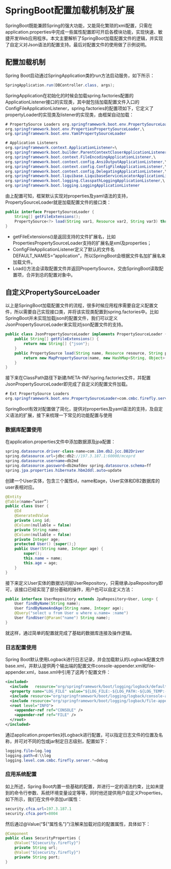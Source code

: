 # SpringBoot配置加载机制及扩展

SpringBoot既能兼顾Spring的强大功能，又能简化繁琐的xml配置，只需在application.properties中完成一些属性配置即可开启各模块功能，实现快速、敏捷开发Web应用程序。本文主要解析了SpringBoot加载配置文件的逻辑，并实现了自定义对Json语法的配置支持。最后对配置文件的使用做了示例说明。

## 配置加载机制
Spring Boot启动通过SpringApplication类的run方法启动服务，如下所示：
``` java
SpringApplication.run(DBController.class, args);
```

SpringApplication在初始化的时候会加载spring.factories配置的ApplicationListener接口的实现类，其中就包括加载配置文件入口的ConfigFileApplicationListener，spring.factories的配置项如下，它定义了propertyLoader的实现类及listener的实现类，由框架自动加载：
``` java
# PropertySource Loaders org.springframework.boot.env.PropertySourceLoader=\ 
org.springframework.boot.env.PropertiesPropertySourceLoader,\ 
org.springframework.boot.env.YamlPropertySourceLoader  

# Application Listeners 
org.springframework.context.ApplicationListener=\ 
org.springframework.boot.builder.ParentContextCloserApplicationListener,\ 
org.springframework.boot.context.FileEncodingApplicationListener,\ 
org.springframework.boot.context.config.AnsiOutputApplicationListener,\ 
org.springframework.boot.context.config.ConfigFileApplicationListener,\ 
org.springframework.boot.context.config.DelegatingApplicationListener,\ 
org.springframework.boot.liquibase.LiquibaseServiceLocatorApplicationListener,\ 
org.springframework.boot.logging.ClasspathLoggingApplicationListener,\ 
org.springframework.boot.logging.LoggingApplicationListener
```

由上配置可知，框架默认实现对properties及yaml语法的支持，PropertySourceLoader就是加载配置文件的接口类：
``` java
public interface PropertySourceLoader {     
    String[] getFileExtensions();     
    PropertySource<?> load(String var1, Resource var2, String var3) throws IOException; 
}
```

- getFileExtensions()是返回支持的文件扩展名，比如PropertiesPropertySourceLoader支持的扩展名是xml及properties；
- ConfigFileApplicationListener定义了默认的文件名DEFAULT_NAMES=”application”，所以SpringBoot会根据文件名加扩展名来加载文件。
- Load()方法会读取配置文件并返回PropertySource，交由SpringBoot读取配置项，合并到总的配置对象中。

## 自定义PropertySourceLoader
以上是SpringBoot加载配置文件的流程，很多时候应用程序需要自定义配置文件，所以需要自己实现接口类，并将该实现类配置到spring.factories中。比如SpringBoot并未实现加载json的配置文件，我们可以定义JsonPropertySourceLoader来实现对json配置文件的支持。
``` java
public class JsonPropertySourceLoader implements PropertySourceLoader { 
    public String[] getFileExtensions() { 
        return new String[] {"json"};     
    }     
    public PropertySource load(String name, Resource resource, String profile) {         
        return new MapPropertySource(name, new HashMap<String, Object>())     
    } 
}
```

接下来在ClassPath路径下新建/META-INF/spring.factories文件，并配置JsonPropertySourceLoader即完成了自定义的配置文件加载。
``` java
# Ext PropertySource Loaders 
org.springframework.boot.env.PropertySourceLoader=com.cmbc.firefly.server.properties.JsonPropertySourceLoader
```

SpringBoot有效对配置做了简化，提供对properties及yaml语法的支持，及自定义语法的扩展，接下来梳理一下常见的功能配置与使用
### 数据库配置使用
在application.properties文件中添加数据源及jpa配置：
``` java
spring.datasource.driver-class-name=com.ibm.db2.jcc.DB2Driver 
spring.datasource.url=jdbc:db2://197.3.187.1:60000/mceprd 
spring.datasource.username=db2md 
spring.datasource.password=db2mafdev spring.datasource.schema=ff  
spring.jpa.properties.hibernate.hbm2ddl.auto=update
```

创建一个User实体，包含三个属性id，name和age，User实体和DB2数据库的user表相对应。
``` java
@Entity
@Table(name=”user”) 
public class User {     
    @Id     
    @GeneratedValue     
    private Long id;      
    @Column(nullable = false)     
    private String name;      
    @Column(nullable = false)     
    private Integer age;      
    protected User() {super();}     
    public User(String name, Integer age) {         
        super();         
        this.name = name;         
        this.age = age;     
    }
}
```

接下来定义User实体的数据访问层UserRepository，只需继承JpaRepository即可，该接口已经实现了部分基础的操作，用户也可以自定义方法：
``` java
public interface UserRepository extends JpaRepository<User, Long> {     
    User findByName(String name);     
    User findByNameAndAge(String name, Integer age);
    @Query("select u from User u where u.name= :name")     
    User findUser(@Param("name") String name); 
}
```
就这样，通过简单的配置就完成了基础的数据库连接及操作逻辑。

### 日志配置使用
Spring Boot默认使用Logback进行日志记录，并会加载默认的Logback配置文件base.xml，并默认提供两个输出端的配置文件console-appender.xml和file-appender.xml，base.xml中引用了这两个配置文件：
``` xml
<included>    
  <include   resource="org/springframework/boot/logging/logback/defaults.xml" />    
  <property name="LOG_FILE" value="${LOG_FILE:-${LOG_PATH:-${LOG_TEMP:-${java.io.tmpdir:-/tmp}}/}spring.log}"/>    
  <include resource="org/springframework/boot/logging/logback/console-appender.xml" />    
  <include resource="org/springframework/boot/logging/logback/file-appender.xml" />    
  <root level="INFO">       
    <appender-ref ref="CONSOLE" />       
    <appender-ref ref="FILE" />    
  </root> 
</included>
```
通过application.properties对Logback进行配置，可以指定日志文件的位置及名称，并可对不同的包或jar制定日志级别，配置如下：
``` java
logging.file=log.log
logging.path=d:\\log 
logging.level.com.cmbc.firefly.server.*=debug
```

### 应用系统配置
如上所述，Spring Boot内置一些基础的配置，并进行一定的语法约束，比如未提到的命令行参数、系统环境变量设定等等，同时他还提供用户自定义Properties，如下所示，我们在文件中添加url属性：
``` java
security.cfca.url=197.3.187.1 
security.cfca.port=8004
```
然后通过@Value(“${“属性名”}”)注解来加载对应的配置属性，具体如下：
``` java
@Component 
public class SecurityProperties {     
    @Value("${security.firefly}")     
    private String url;          
    @Value("${security.firefly}")     
    private String port; 
}
```
